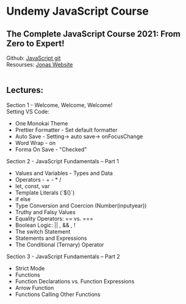 <h1> Undemy JavaScript Course </h1>
<h2> The Complete JavaScript Course 2021: From Zero to Expert! </h2>

<span>
Github:
<a href="https://github.com/jonasschmedtmann/complete-javascript-course"> JavaScript git </a>
</span>
<span>
<br>
Resourses:
<a href="https://codingheroes.io/resources/">Jonas Website </a>  
</span>

<br>
<br>

<h2>Lectures: </h2>
Section 1 - Welcome, Welcome,
Welcome!
<br>
<span>
Setting VS Code:
<ul>
  <li>One Monokai Theme</li> 
  <li>Prettier Formatter - Set default formatter</li>
  <li>Auto Save - Setting-> auto save-> onFocusChange</li>
  <li>Word Wrap - on</li>
  <li>Forma On Save - "Checked"</li>
</ul>
</span>

Section 2 - JavaScript Fundamentals – Part 1

<ul>
  <li>Values and Variables - Types and Data</li> 
  <li>Operators - + - * /</li> 
  <li>let, const, var</li> 
  <li>Template Literals (`$()`)</li>
  <li>if else</li>
  <li>Type Conversion and Coercion (Number(inputyear))</li>
  <li>Truthy and Falsy Values</li>
  <li>Equality Operators: == vs. ===</li>
  <li>Boolean Logic: || , && , !</li>
  <li>The switch Statement</li>
  <li>Statements and Expressions</li>
  <li>The Conditional (Ternary) Operator</li>
</ul>

Section 3 - JavaScript Fundamentals – Part 2

<ul>
  <li>Strict Mode</li> 
  <li>Functions</li> 
  <li>Function Declarations vs. Function Expressions</li> 
  <li>Arrow Function</li> 
  <li>Functions Calling Other Functions</li>
</ul>
